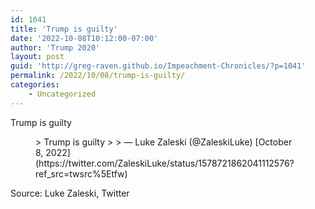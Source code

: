 ```yaml
---
id: 1041
title: 'Trump is guilty'
date: '2022-10-08T10:12:00-07:00'
author: 'Trump 2020'
layout: post
guid: 'http://greg-raven.github.io/Impeachment-Chronicles/?p=1041'
permalink: /2022/10/08/trump-is-guilty/
categories:
    - Uncategorized
---
```


Trump is guilty

<figure class="wp-block-embed is-type-rich is-provider-twitter wp-block-embed-twitter"><div class="wp-block-embed__wrapper">> Trump is guilty
> 
> — Luke Zaleski (@ZaleskiLuke) [October 8, 2022](https://twitter.com/ZaleskiLuke/status/1578721862041112576?ref_src=twsrc%5Etfw)

<script async="" charset="utf-8" src="https://platform.twitter.com/widgets.js"></script></div></figure>Source: Luke Zaleski, Twitter